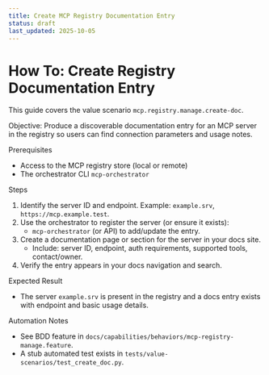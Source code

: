 ```yaml
---
title: Create MCP Registry Documentation Entry
status: draft
last_updated: 2025-10-05
---
```


# How To: Create Registry Documentation Entry

This guide covers the value scenario `mcp.registry.manage.create-doc`.

Objective: Produce a discoverable documentation entry for an MCP server in the registry so users can find connection parameters and usage notes.

Prerequisites
- Access to the MCP registry store (local or remote)
- The orchestrator CLI `mcp-orchestrator`

Steps
1. Identify the server ID and endpoint. Example: `example.srv`, `https://mcp.example.test`.
2. Use the orchestrator to register the server (or ensure it exists):
   - `mcp-orchestrator` (or API) to add/update the entry.
3. Create a documentation page or section for the server in your docs site.
   - Include: server ID, endpoint, auth requirements, supported tools, contact/owner.
4. Verify the entry appears in your docs navigation and search.

Expected Result
- The server `example.srv` is present in the registry and a docs entry exists with endpoint and basic usage details.

Automation Notes
- See BDD feature in `docs/capabilities/behaviors/mcp-registry-manage.feature`.
- A stub automated test exists in `tests/value-scenarios/test_create_doc.py`.

